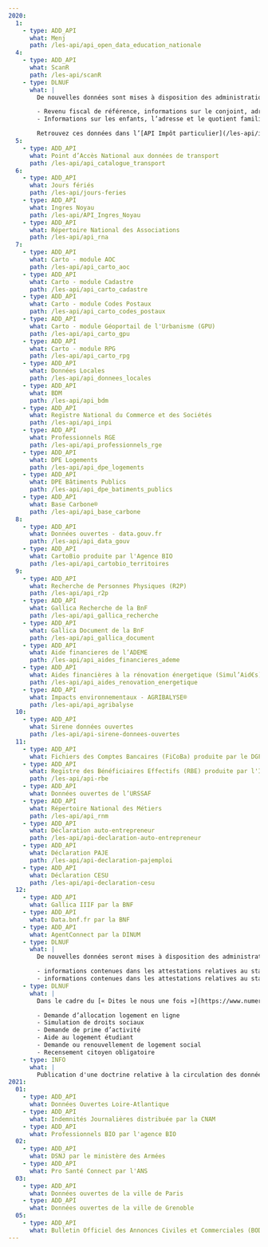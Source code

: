```yaml
---
2020:
  1:
    - type: ADD_API
      what: Menj
      path: /les-api/api_open_data_education_nationale
  4:
    - type: ADD_API
      what: ScanR
      path: /les-api/scanR
    - type: DLNUF
      what: |
        De nouvelles données sont mises à disposition des administrations dans le cadre du [« Dites le nous une fois »](https://www.numerique.gouv.fr/services/guichet-dites-le-nous-une-fois/) :

        - Revenu fiscal de référence, informations sur le conjoint, adresse
        - Informations sur les enfants, l’adresse et le quotient familial

        Retrouvez ces données dans l’[API Impôt particulier](/les-api/impot-particulier) et l’[API Particulier](/les-api/api-particulier)
  5:
    - type: ADD_API
      what: Point d’Accès National aux données de transport
      path: /les-api/api_catalogue_transport
  6:
    - type: ADD_API
      what: Jours fériés
      path: /les-api/jours-feries
    - type: ADD_API
      what: Ingres Noyau
      path: /les-api/API_Ingres_Noyau
    - type: ADD_API
      what: Répertoire National des Associations
      path: /les-api/api_rna
  7:
    - type: ADD_API
      what: Carto - module AOC
      path: /les-api/api_carto_aoc
    - type: ADD_API
      what: Carto - module Cadastre
      path: /les-api/api_carto_cadastre
    - type: ADD_API
      what: Carto - module Codes Postaux
      path: /les-api/api_carto_codes_postaux
    - type: ADD_API
      what: Carto - module Géoportail de l'Urbanisme (GPU)
      path: /les-api/api_carto_gpu
    - type: ADD_API
      what: Carto - module RPG
      path: /les-api/api_carto_rpg
    - type: ADD_API
      what: Données Locales
      path: /les-api/api_donnees_locales
    - type: ADD_API
      what: BDM
      path: /les-api/api_bdm
    - type: ADD_API
      what: Registre National du Commerce et des Sociétés
      path: /les-api/api_inpi
    - type: ADD_API
      what: Professionnels RGE
      path: /les-api/api_professionnels_rge
    - type: ADD_API
      what: DPE Logements
      path: /les-api/api_dpe_logements
    - type: ADD_API
      what: DPE Bâtiments Publics
      path: /les-api/api_dpe_batiments_publics
    - type: ADD_API
      what: Base Carbone®
      path: /les-api/api_base_carbone
  8:
    - type: ADD_API
      what: Données ouvertes - data.gouv.fr
      path: /les-api/api_data_gouv
    - type: ADD_API
      what: CartoBio produite par l'Agence BIO
      path: /les-api/api_cartobio_territoires
  9:
    - type: ADD_API
      what: Recherche de Personnes Physiques (R2P)
      path: /les-api/api_r2p
    - type: ADD_API
      what: Gallica Recherche de la BnF
      path: /les-api/api_gallica_recherche
    - type: ADD_API
      what: Gallica Document de la BnF
      path: /les-api/api_gallica_document
    - type: ADD_API
      what: Aide financieres de l’ADEME
      path: /les-api/api_aides_financieres_ademe
    - type: ADD_API
      what: Aides financières à la rénovation énergetique (Simul’Aid€s)
      path: /les-api/api_aides_renovation_energetique
    - type: ADD_API
      what: Impacts environnementaux - AGRIBALYSE®
      path: /les-api/api_agribalyse
  10:
    - type: ADD_API
      what: Sirene données ouvertes
      path: /les-api/api-sirene-donnees-ouvertes
  11:
    - type: ADD_API
      what: Fichiers des Comptes Bancaires (FiCoBa) produite par le DGFiP
    - type: ADD_API
      what: Registre des Bénéficiaires Effectifs (RBE) produite par l'INPI
      path: /les-api/api-rbe
    - type: ADD_API
      what: Données ouvertes de l’URSSAF
    - type: ADD_API
      what: Répertoire National des Métiers
      path: /les-api/api_rnm
    - type: ADD_API
      what: Déclaration auto-entrepreneur
      path: /les-api/api-declaration-auto-entrepreneur
    - type: ADD_API
      what: Déclaration PAJE
      path: /les-api/api-declaration-pajemploi
    - type: ADD_API
      what: Déclaration CESU
      path: /les-api/api-declaration-cesu
  12:
    - type: ADD_API
      what: Gallica IIIF par la BNF
    - type: ADD_API
      what: Data.bnf.fr par la BNF
    - type: ADD_API
      what: AgentConnect par la DINUM
    - type: DLNUF
      what: |
        De nouvelles données seront mises à disposition des administrations dans le cadre du [« Dites le nous une fois »](https://www.numerique.gouv.fr/services/guichet-dites-le-nous-une-fois/) :

        - informations contenues dans les attestations relatives au statut demandeur d'emploi
        - informations contenues dans les attestations relatives au statut étudiant
    - type: DLNUF
      what: |
        Dans le cadre du [« Dites le nous une fois »](https://www.numerique.gouv.fr/services/guichet-dites-le-nous-une-fois/), l’échange des données entre administrations permettra le pré-remplissage de 6 démarches administratives:

        - Demande d’allocation logement en ligne
        - Simulation de droits sociaux
        - Demande de prime d’activité
        - Aide au logement étudiant
        - Demande ou renouvellement de logement social
        - Recensement citoyen obligatoire
    - type: INFO
      what: |
        Publication d'une doctrine relative à la circulation des données entre administrations
2021:
  01:
    - type: ADD_API
      what: Données Ouvertes Loire-Atlantique
    - type: ADD_API
      what: Indemnités Journalières distribuée par la CNAM
    - type: ADD_API
      what: Professionnels BIO par l'agence BIO
  02:
    - type: ADD_API
      what: DSNJ par le ministère des Armées
    - type: ADD_API
      what: Pro Santé Connect par l'ANS
  03:
    - type: ADD_API
      what: Données ouvertes de la ville de Paris
    - type: ADD_API
      what: Données ouvertes de la ville de Grenoble
  05:
    - type: ADD_API
      what: Bulletin Officiel des Annonces Civiles et Commerciales (BODACC)
---
```

